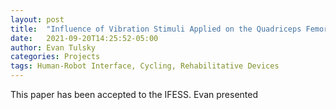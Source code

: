 ```yaml
---
layout: post
title:  "Influence of Vibration Stimuli Applied on the Quadriceps Femoris Muscles During Functional Electrical Stimulation Induced Cycling"
date:   2021-09-20T14:25:52-05:00
author: Evan Tulsky
categories: Projects
tags: Human-Robot Interface, Cycling, Rehabilitative Devices
---
```


This paper has been accepted to the IFESS. Evan presented 

